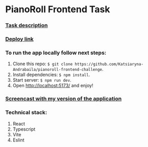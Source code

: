 # PianoRoll Frontend Task

### [Task description](https://github.com/Nospoko/pianoroll-frontend-challenge)

### [Deploy link](https://pianoroll-frontend-challenge.netlify.app/)

### To run the app locally follow next steps:
1. Clone this repo: `$ git clone https://github.com/Katsiaryna-Andrabaila/pianoroll-frontend-challenge`.
2. Install dependencies: `$ npm install`.
3. Start server: `$ npm run dev`.
4. Open [http://localhost:5173/](http://localhost:5173/) and enjoy!

### [Screencast with my version of the application](https://www.loom.com/share/a3780ebc6a904f938167b1b3b9206094?sid=434ba99c-7093-4274-8b91-96f8aecedf56)

### Technical stack:
1. React
2. Typescript
3. Vite
4. Eslint
